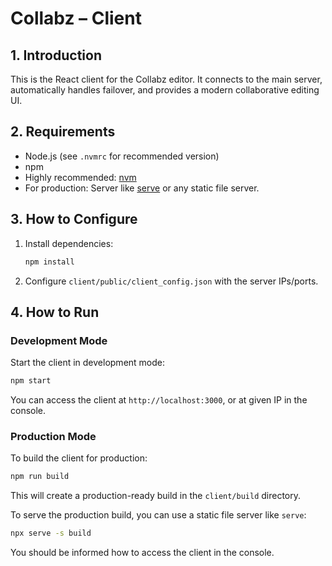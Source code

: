 # Collabz – Client

## 1. Introduction
This is the React client for the Collabz editor. It connects to the main server, automatically handles failover, and provides a modern collaborative editing UI.

## 2. Requirements
- Node.js (see `.nvmrc` for recommended version)
- npm
- Highly recommended: [nvm](https://github.com/nvm-sh/nvm)
- For production: Server like [serve](https://www.npmjs.com/package/serve) or any static file server.


## 3. How to Configure
1. Install dependencies:
   ```bash
   npm install
   ```
2. Configure `client/public/client_config.json` with the server IPs/ports.

## 4. How to Run
### Development Mode
Start the client in development mode:
```bash
npm start
```

You can access the client at `http://localhost:3000`, or at given IP in the console.

### Production Mode

To build the client for production:
```bash
npm run build
```
This will create a production-ready build in the `client/build` directory.

To serve the production build, you can use a static file server like `serve`:
```bash
npx serve -s build
```

You should be informed how to access the client in the console.
